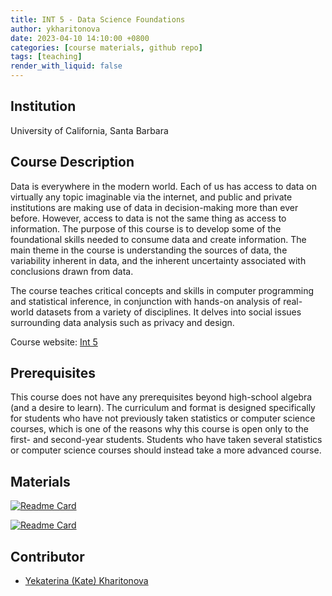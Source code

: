 ```yaml
---
title: INT 5 - Data Science Foundations
author: ykharitonova
date: 2023-04-10 14:10:00 +0800
categories: [course materials, github repo]
tags: [teaching]
render_with_liquid: false
---
```


## Institution
University of California, Santa Barbara

## Course Description
Data is everywhere in the modern world. Each of us has access to data on virtually any topic imaginable via the internet, and public and private institutions are making use of data in decision-making more than ever before. However, access to data is not the same thing as access to information. The purpose of this course is to develop some of the foundational skills needed to consume data and create information. The main theme in the course is understanding the sources of data, the variability inherent in data, and the inherent uncertainty associated with conclusions drawn from data.

The course teaches critical concepts and skills in computer programming and statistical inference, in conjunction with hands-on analysis of real-world datasets from a variety of disciplines. It delves into social issues surrounding data analysis such as privacy and design.

Course website: [Int 5](https://ucsb-int5.github.io/f19/)



## Prerequisites
This course does not have any prerequisites beyond high-school algebra (and a desire to learn). The curriculum and format is designed specifically for students who have not previously taken statistics or computer science courses, which is one of the reasons why this course is open only to the first- and second-year students. Students who have taken several statistics or computer science courses should instead take a more advanced course.


## Materials
[![Readme Card](https://github-readme-stats.vercel.app/api/pin/?username=ucsb-int5&repo=int5-f19-notebooks)](https://github.com/ucsb-int5/int5-f19-notebooks)

[![Readme Card](https://github-readme-stats.vercel.app/api/pin/?username=ucsb-int5&repo=int5-f18-notebooks)](https://github.com/ucsb-int5/int5-f18-notebooks)


## Contributor
* [Yekaterina (Kate) Kharitonova](mailto:ykk@cs.ucsb.edu)

